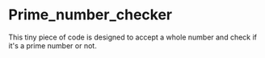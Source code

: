 # Prime_number_checker
This tiny piece of code is designed to accept a whole number and check if it's a prime number or not.
